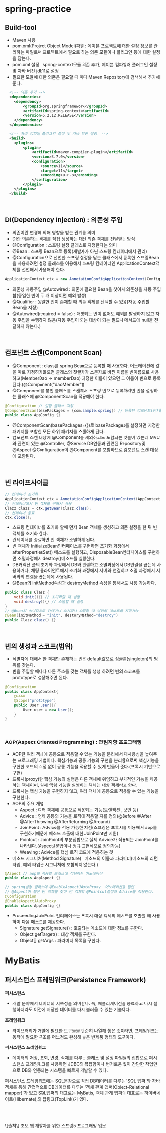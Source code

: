 # spring-practice

## Build-tool
- Maven 사용
- pom.xml(Project Object Model)파일 : 메이븐 프로젝트에 대한 설정 정보를 관리하는 파일로써 프로젝트에서 필요로 하는 의존 모듈이나 플러그인 등에 대한 설정을 담는다.
- pom.xml 설정 : spring-context모듈 의존 추가, 메이븐 컴파일러 플러그인 설정 및 자바 버전 jdk11로 설정
- 필요한 모듈에 대한 의존은 필요할 때 마다 Maven Repository에 검색해서 추가해준다.
```xml
  <!-- 의존 추가 -->
  <dependencies>
	<dependency>
	    <groupId>org.springframework</groupId>
	    <artifactId>spring-context</artifactId>
	    <version>5.2.12.RELEASE</version>
	</dependency>
  </dependencies>
  
  <!-- 자바 컴파일 플러그인 설정 및 자바 버전 설정  -->
  <build>
  	<plugins>
  		<plugin>
  			<artifactId>maven-compiler-plugin</artifactId>
  			<version>3.7.0</version>
  			<configuration>
  				<source>11</source>
  				<target>11</target>
  				<encoding>UTF-8</encoding>
  			</configuration>
  		</plugin>
  	</plugins>
  </build>
```
<br/>
        
## DI(Dependency Injection) : 의존성 주입
- 의존이란 변경에 의해 영향을 받는 관계를 의미
- DI란 의존하는 객체를 직접 생성하는 대신 의존 객체를 전달받는 방식
- @Configuration : 스프링 설정 클래스로 지정한다는 의미
- @Bean : 스프링 Bean으로 등록(개발자가 아닌 스프링 컨테이너에서 관리)
- @Configuration으로 선언한 스프링 설정을 담는 클래스에서 등록한 스프링Bean을 사용하려면 설정 클래스를 이용해서 스프링 컨테이너인 ApplicationContext객체를 선언해서 사용해야 한다. 
```java
ApplicationContext ctx = new AnnotationConfigApplicationContext(Config.class);
```
- 의존성 자동주입 @Autowired : 의존에 필요한 Bean을 찾아서 의존성을 자동 주입함(동일한 빈이 두 개 이상이면 예외 발생)
- @Qualifier : 동일한 빈이 존재할 때 의존 객체를 선택할 수 있음(자동 주입할 Bean을 지정)
- @Autowired(required = false) : 매칭되는 빈이 없어도 예외를 발생하지 않고 자동 주입을 수행하지 않음(자동 주입이 되는 대상이 되는 필드나 메서드에 null을 전달하지 않는다.)
<br/>
    
## 컴포넌트 스캔(Component Scan)
- @Component : class를 spring Bean으로 등록할 때 사용한다. 어노테이션에 값을 따로 지정하지않으면 클래스의 첫글자가 소문자로 바뀐 이름을 빈이름으로 사용하고(MemberDao => memberDao) 지정한 이름이 있으면 그 이름이 빈으로 등록된다.(@Component("daoMember"))
- @Component를 붙인 클래스를 스캔해서 스프링 빈으로 등록하려면 빈을 설정하는 클래스에 @ComponentScan을 적용해야 한다.
```java
@Configuration // 설정 클래스 지정
@ComponentScan(basePackages = {com.sample.spring}) // 등록된 컴포넌트(빈)를 읽어들임
public class AppConfig {}
```
- @ComponentScan(basePackages={})로 basePackages를 설정하면 지정한 패키지를 포함한 모든 하위 패키지를 스캔하게 된다.
- 컴포넌트 스캔 대상에 @Component를 제외하고도 포함되는 것들이 있는데 MVC와 관련이 있는 @Controller, @Service DB연동과 관련된 Repository및 @Aspect @Configuration이 @Component를 포함하므로 컴포넌트 스캔 대상에 포함된다.
<br/>
    
## 빈 라이프사이클
```java
// 컨테이너 초기화
ApplicationContext ctx = AnnotationConfigApplicationContext(AppContext.class);
// 컨테이너에서 빈 객체를 구해서 사용
Clazz clazz = ctx.getBean(Clazz.class);
// 컨테이너 종료
ctx.close();
```
- 스프링 컨테이너를 초기화 할때 먼저 Bean 객체를 생성하고 의존 설정을 한 뒤 빈 객체를 초기화 한다.
- 컨테이너를 종료하면 빈 객체가 소멸하게 된다.
- 빈 객체가 InitializeBean인터페이스를 구현하면 초기화 과정에서 afterPropertiesSet() 메소드를 실행하고, DisposableBean인터페이스를 구현하면 소멸과정에서 destroy()메소드를 실행한다.
- DB커넥션 풀의 초기화 과정에서 DB와 연결하고 소멸과정에서 DB연결을 끊는데 사용하거나, 채팅 클라이언트에서 초기화 과정에서 서버와 연결하고 소멸 과정에서 서버와의 연결을 끊는데에 사용된다.
- @Bean의 initMethod속성과 destroyMethod 속성을 통해서도 사용 가능하다.
```java
public class Clazz {
    void init(){} // 초기화할 때 실행
    void destroy(){} // 소멸할 때 실행
}
// @Bean의 속성값으로 컨테이너 초기화나 소멸할 때 실행될 메소드를 지정가능
@Bean(initMethod = "init", destoryMethod="destroy")
public Clazz clazz() {}
```
<br/>
		
## 빈의 생성과 스코프(범위)
- 식별자에 대해서 한 객체만 존재하는 빈은 default값으로 싱글톤(singleton)의 범위를 갖는다.
- 빈을 주입할 때마다 다른 주소를 갖는 객체를 생성 하려면 빈의 스코프를 prototype로 설정해주면 된다.
```java
@Configuration
public class AppContext{
    @Bean
    @Scope("prototype")
    public User user(){
        User user = new User();
    }
}
```
<br/>
		
### AOP(Aspect Oriented Programming) : 관점지향 프로그래밍
- AOP란 여러 객체에 공통으로 적용할 수 있는 기능을 분리해서 재사용성을 높여주는 프로그래밍 기법이다. 핵심기능과 공통 기능의 구현을 분리함으로써 핵심기능을 구현한 코드의 수정 없이 공통 기능을 적용할 수 있게 만들어 준다.(프록시 기반으로 구현)
- 프록시(proxy)란 핵심 기능의 실행은 다른 객체에 위임하고 부가적인 기능을 제공하는 객체이며, 실제 핵심 기능을 실행하는 객체는 대상 객체라고 한다.
- 프록시는 핵심 기능을 구현하지 않고, 여러 객체에 공통으로 적용할 수 있는 기능을 구현한다.
- AOP의 주요 개념
  - Aspect : 여러 객체에 공통으로 적용되는 기능(트랜잭션 , 보안 등)
  - Advice : 언제 공통의 기능을 로직에 적용할 지를 정의(@Before @After @AfterThrowing @AfterReturning @Around)
  - JoinPoint : Advice를 적용 가능한 지점(스프링은 프록시를 이용해서 aop를 구현하기때문에 메소드 호출에 대한 JoinPoint만 지원)
  - Pointcut : JoinPoint의 부분집합으로 실제 Advice가 적용되는 JoinPoint를 나타낸다.(AspectJ문법이나 정규 표현식으로 정의가능)
  - Weaving : Advice를 핵심 로직 코드에 적용하는 것
- 메소드 시그니처(Method Signature) : 메소드의 이름과 파라미터(메소드의 리턴 타입, 예외 타입은 시그니처에 포함되지 않는다.)
```java
@Aspect // aop를 적용할 클래스에 적용하는 어노테이션
public class AopAspect {}

// spring설정 클래스에 @EnableAspectJAutoProxy  어노테이션을 달면 
// @Aspect이 붙은 빈 객체를 찾아 빈 객체의 @Pointcut설정과 Advice를 적용한다.
@Configuration
@EnableAspectJAutoProxy 
public class AppConfig {}
```
- ProceedingJoinPoint 인터페이스는 프록시 대상 객체의 메서드를 호출할 때 사용하며 다음 메소드를 제공한다.
  - Signature getSignature() : 호출되는 메소드에 대한 정보를 구한다.
  - Object getTarget() : 대상 객체를 구한다.
  - Object[] getArgs : 파라미터 목록을 구한다.



# MyBatis

## 퍼시스턴스 프레임워크(Persistence Framework)

**퍼시스턴스**

- 개발 분야에서 데이터의 지속성을 의미한다. 즉, 애플리케이션을 종료하고 다시 실행하더라도 이전에 저장한 데이터를 다시 불러올 수 있는 기술이다.

**프레임워크**

- 라이브러리가 개발에 필요한 도구들을 단순히 나열해 놓은 것이라면, 프레임워크는 동작에 필요한 구조를 어느정도 완성해 놓은 반제품 형태의 도구이다.

**퍼시스턴스 프레임워크**

- 데이터의 저장, 조회, 변경, 삭제를 다루는 클래스 및 설정 파일들의 집합으로 퍼시스턴스 프레임워크를 사용하면 JDBC의 복잡함이나 번거로움 없이 간단한 작업만으로 DB와 연동되는 시스템을 빠르게 개발할 수 있다.

퍼시스턴스 프레임워크에는 SQL문장으로 직접 DB데이터를 다루는 'SQL 맵퍼'와 자바 객체를 통해 간접적으로 DB데이터를 다루는 '객체 관계 맵퍼(Object-Relational mapper)'가 있고 SQL맵퍼의 대표로는 MyBatis, 객체 관계 맵퍼의 대표로는 하이버네이트(Hibernate),와 탑링크(TopLink)가 있다.

<br/>
<br/>
<br/>
\[출처\] 초보 웹 개발자를 위한 스프링5 프로그래밍 입문
